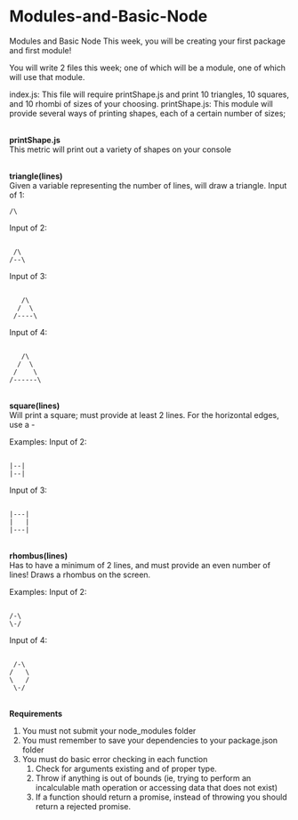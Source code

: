 # Modules-and-Basic-Node

Modules and Basic Node
This week, you will be creating your first package and first module!

You will write 2 files this week; one of which will be a module, one of which will use that module.

index.js: This file will require printShape.js and print 10 triangles, 10 squares, and 10 rhombi of sizes of your choosing.
printShape.js: This module will provide several ways of printing shapes, each of a certain number of sizes;

<br><strong>printShape.js</strong></br>
This metric will print out a variety of shapes on your console

<br><strong>triangle(lines)</strong></br>
Given a variable representing the number of lines, will draw a triangle.
Input of 1:
<pre><code>/\</code></pre>
Input of 2:
<pre><code> 
 /\
/--\
</code></pre>
Input of 3:
<pre><code> 
   /\
  /  \
 /----\
</code></pre>
Input of 4:
<pre><code> 
   /\
  /  \
 /    \
/------\
</code></pre>

<br><strong>square(lines)</strong></br>
Will print a square; must provide at least 2 lines.
For the horizontal edges, use a -

Examples:
Input of 2:
<pre><code> 
|--|
|--|
</code></pre>
Input of 3:
<pre><code> 
|---|
|   |
|---|
</code></pre>

<br><strong>rhombus(lines)</strong></br>
Has to have a minimum of 2 lines, and must provide an even number of lines!
Draws a rhombus on the screen.

Examples:
Input of 2:
<pre><code> 
/-\
\-/
</code></pre>
Input of 4:
<pre><code> 
 /-\
/   \
\   /
 \-/
</code></pre>
 
<br><strong>Requirements</strong></br>
1. You must not submit your node_modules folder
2. You must remember to save your dependencies to your package.json folder
3. You must do basic error checking in each function
   1. Check for arguments existing and of proper type.
   2. Throw if anything is out of bounds (ie, trying to perform an incalculable math operation or accessing data that does         not exist)
   3. If a function should return a promise, instead of throwing you should return a rejected promise.
